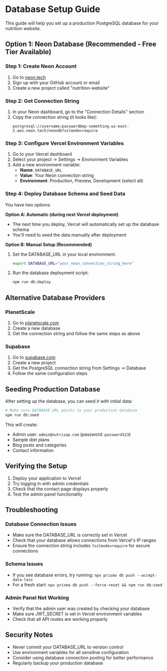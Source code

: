 # Database Setup Guide

This guide will help you set up a production PostgreSQL database for your nutrition website.

## Option 1: Neon Database (Recommended - Free Tier Available)

### Step 1: Create Neon Account
1. Go to [neon.tech](https://neon.tech)
2. Sign up with your GitHub account or email
3. Create a new project called "nutrition-website"

### Step 2: Get Connection String
1. In your Neon dashboard, go to the "Connection Details" section
2. Copy the connection string (it looks like):
   ```
   postgresql://username:password@ep-something.us-east-2.aws.neon.tech/neondb?sslmode=require
   ```

### Step 3: Configure Vercel Environment Variables
1. Go to your Vercel dashboard
2. Select your project → Settings → Environment Variables
3. Add a new environment variable:
   - **Name**: `DATABASE_URL`
   - **Value**: Your Neon connection string
   - **Environment**: Production, Preview, Development (select all)

### Step 4: Deploy Database Schema and Seed Data
You have two options:

**Option A: Automatic (during next Vercel deployment)**
- The next time you deploy, Vercel will automatically set up the database schema
- You'll need to seed the data manually after deployment

**Option B: Manual Setup (Recommended)**
1. Set the DATABASE_URL in your local environment:
   ```bash
   export DATABASE_URL="your_neon_connection_string_here"
   ```
2. Run the database deployment script:
   ```bash
   npm run db:deploy
   ```

## Alternative Database Providers

### PlanetScale
1. Go to [planetscale.com](https://planetscale.com)
2. Create a new database
3. Get the connection string and follow the same steps as above

### Supabase
1. Go to [supabase.com](https://supabase.com)
2. Create a new project
3. Get the PostgreSQL connection string from Settings → Database
4. Follow the same configuration steps

## Seeding Production Database

After setting up the database, you can seed it with initial data:

```bash
# Make sure DATABASE_URL points to your production database
npm run db:seed
```

This will create:
- Admin user: `admin@nutrisap.com` (password: `password123`)
- Sample diet plans
- Blog posts and categories
- Contact information

## Verifying the Setup

1. Deploy your application to Vercel
2. Try logging in with admin credentials
3. Check that the contact page displays properly
4. Test the admin panel functionality

## Troubleshooting

### Database Connection Issues
- Make sure the DATABASE_URL is correctly set in Vercel
- Check that your database allows connections from Vercel's IP ranges
- Ensure the connection string includes `?sslmode=require` for secure connections

### Schema Issues
- If you see database errors, try running: `npx prisma db push --accept-data-loss`
- For a fresh start: `npx prisma db push --force-reset && npm run db:seed`

### Admin Panel Not Working
- Verify that the admin user was created by checking your database
- Make sure JWT_SECRET is set in Vercel environment variables
- Check that all API routes are working properly

## Security Notes

- Never commit your DATABASE_URL to version control
- Use environment variables for all sensitive configuration
- Consider using database connection pooling for better performance
- Regularly backup your production database